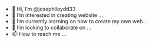 - 👋 Hi, I’m @josephlloydd33
- 👀 I’m interested in creating website ... 
- 🌱 I’m currently learning on how to create my own web...
- 💞️ I’m looking to collaborate on ...
- 📫 How to reach me ...

<!---
josephlloydd33/josephlloydd33 is a ✨ special ✨ repository because its `README.md` (this file) appears on your GitHub profile.
You can click the Preview link to take a look at your changes.
--->
